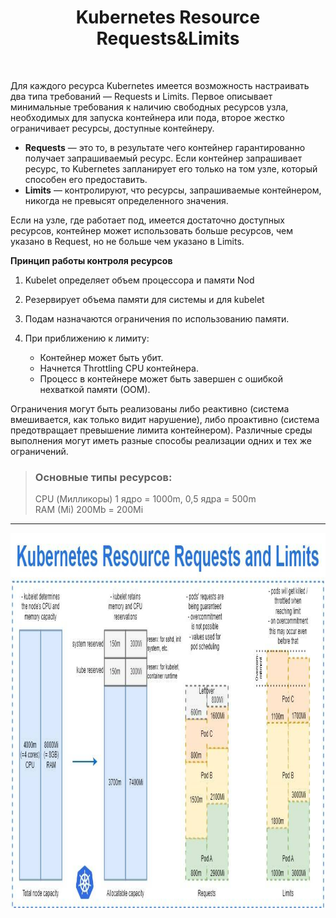 <div align="center">
<H1>Kubernetes Resource Requests&Limits</H1>
</div>
<br>

Для каждого ресурса Kubernetes имеется возможность настраивать два типа требований — Requests и Limits. Первое описывает минимальные требования к наличию свободных ресурсов узла, необходимых для запуска контейнера или пода, второе жестко ограничивает ресурсы, доступные контейнеру.

- **Requests** — это то, в результате чего контейнер гарантированно получает запрашиваемый ресурс. Если контейнер запрашивает ресурс, то Kubernetes запланирует его только на том узле, который способен его предоставить.
- **Limits** — контролируют, что ресурсы, запрашиваемые контейнером, никогда не превысят определенного значения.

Если на узле, где работает под, имеется достаточно доступных ресурсов, контейнер может использовать больше ресурсов, чем указано в Request, но не больше чем указано в Limits. 

**Принцип работы контроля ресурсов**  
 
1. Kubelet определяет объем процессора и памяти Nod

2. Резервирует объема памяти для системы и для kubelet

3. Подам назначаются ограничения по использованию памяти.

4. При приближению к лимиту:  
   - Контейнер может быть убит.
   - Начнется Throttling CPU контейнера.
   - Процесс в контейнере может быть завершен с ошибкой нехваткой памяти (ООМ).

Ограничения могут быть реализованы либо реактивно (система вмешивается, как только видит нарушение), либо проактивно (система предотвращает превышение лимита контейнером). Различные среды выполнения могут иметь разные способы реализации одних и тех же ограничений.


> ### Основные типы ресурсов:  
> CPU (Милликоры) 1 ядро = 1000m, 0,5 ядра = 500m  
> RAM (Mi) 200Mb = 200Mi

---

<img src="images/k8s_resource_requests_limits.jpg" width="1000" height="600" >
